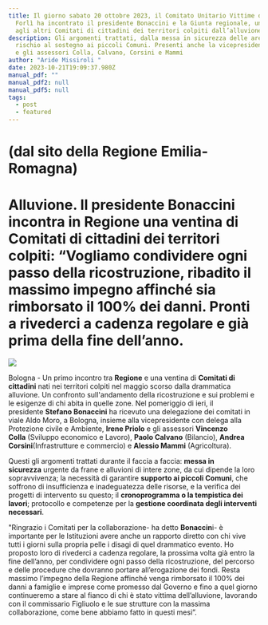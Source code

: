 ```yaml
---
title: Il giorno sabato 20 ottobre 2023, il Comitato Unitario Vittime del fango
  Forlì ha incontrato il presidente Bonaccini e la Giunta regionale, unitamente
  agli altri Comitati di cittadini dei territori colpiti dall’alluvione
description: Gli argomenti trattati, dalla messa in sicurezza delle aree a
  rischio al sostegno ai piccoli Comuni. Presenti anche la vicepresidente Priolo
  e gli assessori Colla, Calvano, Corsini e Mammi
author: "Aride Missiroli "
date: 2023-10-21T19:09:37.980Z
manual_pdf: ""
manual_pdf2: null
manual_pdf5: null
tags:
  - post
  - featured
---
```

# (dal sito della Regione Emilia-Romagna)

# Alluvione. Il presidente Bonaccini incontra in Regione una ventina di Comitati di cittadini dei territori colpiti: “Vogliamo condividere ogni passo della ricostruzione, ribadito il massimo impegno affinché sia rimborsato il 100% dei danni. Pronti a rivederci a cadenza regolare e già prima della fine dell’anno.

<!--StartFragment-->

![](https://notizie.regione.emilia-romagna.it/comunicati/2023/ottobre/alluvione-il-presidente-bonaccini-incontra-in-regione-una-ventina-di-comitati-di-cittadini-dei-territori-colpiti-201cvogliamo-condividere-ogni-passo-della-ricostruzione-ribadito-il-massimo-impegno-affinche-sia-rimborsato-il-100-dei-danni-pronti-a/incontro_comitati_alluvionati.jpeg)

<!--EndFragment-->

Bologna - Un primo incontro tra **Regione** e una ventina di **Comitati di cittadini** nati nei territori colpiti nel maggio scorso dalla drammatica alluvione. Un confronto sull'andamento della ricostruzione e sui problemi e le esigenze di chi abita in quelle zone. Nel pomeriggio di ieri, il presidente **Stefano Bonaccini** ha ricevuto una delegazione dei comitati in viale Aldo Moro, a Bologna, insieme alla vicepresidente con delega alla Protezione civile e Ambiente, **Irene Priolo** e gli assessori **Vincenzo Colla** (Sviluppo economico e Lavoro), **Paolo Calvano** (Bilancio), **Andrea Corsini**(Infrastrutture e commercio) e **Alessio Mammi** (Agricoltura).

Questi gli argomenti trattati durante il faccia a faccia: **messa in sicurezza** urgente da frane e alluvioni di intere zone, da cui dipende la loro sopravvivenza; la necessità di garantire **supporto ai piccoli Comuni**, che soffrono di insufficienza e inadeguatezza delle risorse, e la verifica dei progetti di intervento su questo; il **cronoprogramma o la tempistica dei lavori**; protocollo e competenze per la **gestione coordinata degli interventi necessari**.

"Ringrazio i Comitati per la collaborazione- ha detto **Bonaccin**i- è importante per le Istituzioni avere anche un rapporto diretto con chi vive tutti i giorni sulla propria pelle i disagi di quel drammatico evento. Ho proposto loro di rivederci a cadenza regolare, la prossima volta già entro la fine dell’anno, per condividere ogni passo della ricostruzione, del percorso e delle procedure che dovranno portare all’erogazione dei fondi. Resta massimo l’impegno della Regione affinché venga rimborsato il 100% dei danni a famiglie e imprese come promesso dal Governo e fino a quel giorno continueremo a stare al fianco di chi è stato vittima dell’alluvione, lavorando con il commissario Figliuolo e le sue strutture con la massima collaborazione, come bene abbiamo fatto in questi mesi”.